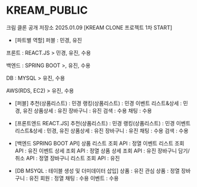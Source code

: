 # KREAM_PUBLIC
크림 클론 공개 저장소
2025.01.09 [KREAM CLONE 프로젝트 1차 START]

* [파트별 역할]
퍼블 : 민경, 유진

프론트 : REACT.JS > 민경, 유진, 수용

백엔드 : SPRING BOOT >, 유진, 수용

DB : MYSQL > 유진, 수용

AWS(RDS, EC2) > 유진, 수용

* [퍼블]
추천(상품리스트) : 민경
랭킹(상품리스트) : 민경
이벤트 리스트&상세 : 민경, 유진
상품상세 : 유진
장바구니 : 유진
검색 : 수용
채팅 : 수용

* [프론트엔드 REACT.JS]
추천(상품리스트) : 민경
랭킹(상품리스트) : 민경
이벤트 리스트&상세 : 민경, 유진
상품상세 : 유진
장바구니 : 유진
채팅 : 수용
검색 : 수용

* [백엔드 SPRING BOOT API]
상품 리스트 조회 API : 정열
이벤트 리스트 조회 API : 유진
이벤트 상세 조회 API : 정열
상품 상세 조회 API : 유진
장바구니 담기/취소 API : 정열
장바구니 리스트 조회 API : 유진

* [DB MSYQL : 테이블 생성 및 더미데이터 삽입]
상품 : 유진
관심 상품 : 정열
장바구니 : 유진
회원 : 정열
채팅 : 수용
이벤트 : 수용

